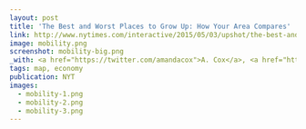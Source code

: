 ```yaml
---
layout: post
title: 'The Best and Worst Places to Grow Up: How Your Area Compares'
link: http://www.nytimes.com/interactive/2015/05/03/upshot/the-best-and-worst-places-to-grow-up-how-your-area-compares.html
image: mobility.png
screenshot: mobility-big.png
_with: <a href="https://twitter.com/amandacox">A. Cox</a>, <a href="http://kpq.github.io">K. Quealy</a>, <a href="http://maps.grammata.com/">M. Bloch</a> & <a href="https://twitter.com/ericbuth">E. Buth</a>
tags: map, economy
publication: NYT
images:
  - mobility-1.png
  - mobility-2.png
  - mobility-3.png
---
```

